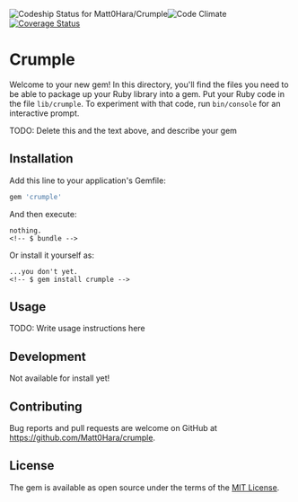 ![Codeship Status for Matt0Hara/Crumple](https://codeship.com/projects/5f790d70-63de-0133-91d7-4e7188597f7b/status?branch=master)![Code Climate](https://codeclimate.com/github/Matt0hara/Crumple.png) [![Coverage Status](https://coveralls.io/repos/Matt0hara/Crumple/badge.svg?branch=master&service=github)](https://coveralls.io/github/Matt0hara/Crumple?branch=master)

# Crumple

Welcome to your new gem! In this directory, you'll find the files you need to be able to package up your Ruby library into a gem. Put your Ruby code in the file `lib/crumple`. To experiment with that code, run `bin/console` for an interactive prompt.

TODO: Delete this and the text above, and describe your gem

## Installation

Add this line to your application's Gemfile:

```ruby
gem 'crumple'
```

And then execute:

    nothing.
    <!-- $ bundle -->

Or install it yourself as:

    ...you don't yet.
    <!-- $ gem install crumple -->

## Usage

TODO: Write usage instructions here

## Development
Not available for install yet!
<!-- After checking out the repo, run `bin/setup` to install dependencies. Then, run `rake false` to run the tests. You can also run `bin/console` for an interactive prompt that will allow you to experiment.

To install this gem onto your local machine, run `bundle exec rake install`. To release a new version, update the version number in `version.rb`, and then run `bundle exec rake release`, which will create a git tag for the version, push git commits and tags, and push the `.gem` file to [rubygems.org](https://rubygems.org). -->

## Contributing

Bug reports and pull requests are welcome on GitHub at https://github.com/Matt0Hara/crumple.


## License

The gem is available as open source under the terms of the [MIT License](http://opensource.org/licenses/MIT).
